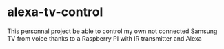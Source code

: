 # alexa-tv-control

This personnal project be able to control my own not connected Samsung TV from voice thanks to a Raspberry PI with IR transmitter and Alexa
